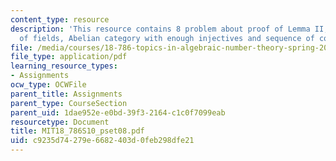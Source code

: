 ```yaml
---
content_type: resource
description: 'This resource contains 8 problem about proof of Lemma II, Galois extension
  of fields, Abelian category with enough injectives and sequence of complexes. '
file: /media/courses/18-786-topics-in-algebraic-number-theory-spring-2010/c9235d74279e6682403d0feb298dfe21_MIT18_786S10_pset08.pdf
file_type: application/pdf
learning_resource_types:
- Assignments
ocw_type: OCWFile
parent_title: Assignments
parent_type: CourseSection
parent_uid: 1dae952e-e0bd-39f3-2164-c1c0f7099eab
resourcetype: Document
title: MIT18_786S10_pset08.pdf
uid: c9235d74-279e-6682-403d-0feb298dfe21
---
```

